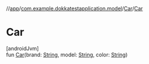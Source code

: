 //[app](../../../index.md)/[com.example.dokkatestapplication.model](../index.md)/[Car](index.md)/[Car](-car.md)

# Car

[androidJvm]\
fun [Car](-car.md)(brand: [String](https://kotlinlang.org/api/latest/jvm/stdlib/kotlin/-string/index.html), model: [String](https://kotlinlang.org/api/latest/jvm/stdlib/kotlin/-string/index.html), color: [String](https://kotlinlang.org/api/latest/jvm/stdlib/kotlin/-string/index.html))
